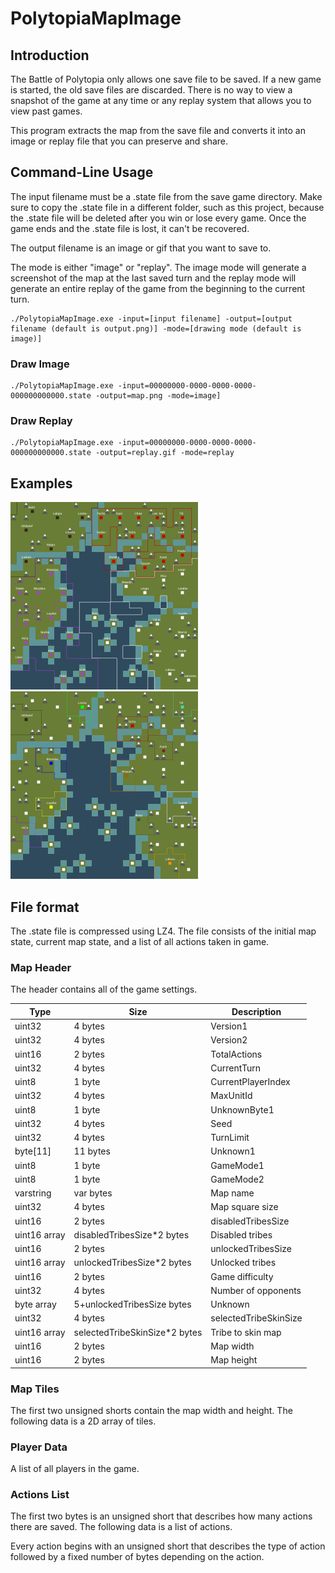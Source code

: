 # PolytopiaMapImage

## Introduction

The Battle of Polytopia only allows one save file to be saved. If a new game is started, the old save files are discarded. There is no way to view a snapshot of the game at any time or any replay system that allows you to view past games.

This program extracts the map from the save file and converts it into an image or replay file that you can preserve and share.

## Command-Line Usage

The input filename must be a .state file from the save game directory. Make sure to copy the .state file in a different folder, such as this project, because the .state file will be deleted after you win or lose every game. Once the game ends and the .state file is lost, it can't be recovered.

The output filename is an image or gif that you want to save to.

The mode is either "image" or "replay". The image mode will generate a screenshot of the map at the last saved turn and the replay mode will generate an entire replay of the game from the beginning to the current turn.

```
./PolytopiaMapImage.exe -input=[input filename] -output=[output filename (default is output.png)] -mode=[drawing mode (default is image)]
```

### Draw Image

```
./PolytopiaMapImage.exe -input=00000000-0000-0000-0000-000000000000.state -output=map.png -mode=image]
```

### Draw Replay

```
./PolytopiaMapImage.exe -input=00000000-0000-0000-0000-000000000000.state -output=replay.gif -mode=replay
```

## Examples

<div style="display:inline-block;">
<img src="https://raw.githubusercontent.com/samuelyuan/PolytopiaMapImage/master/examples/map.png" alt="map" width="300" height="300" />
</div>

<div style="display:inline-block;">
<img src="https://raw.githubusercontent.com/samuelyuan/PolytopiaMapImage/master/examples/replay.gif" alt="replay" width="300" height="300" />
</div>

## File format

The .state file is compressed using LZ4. The file consists of the initial map state, current map state, and a list of all actions taken in game.

### Map Header

The header contains all of the game settings.

| Type | Size | Description |
| ---- | ---- | ----------- |
| uint32 | 4 bytes | Version1 |
| uint32 | 4 bytes | Version2 |
| uint16 | 2 bytes | TotalActions |
| uint32 | 4 bytes | CurrentTurn |
| uint8 | 1 byte | CurrentPlayerIndex |
| uint32 | 4 bytes | MaxUnitId |
| uint8 | 1 byte | UnknownByte1 |
| uint32 | 4 bytes | Seed |
| uint32 | 4 bytes | TurnLimit |
| byte[11] | 11 bytes | Unknown1 |
| uint8 | 1 byte | GameMode1 |
| uint8 | 1 byte | GameMode2 |
| varstring | var bytes | Map name |
| uint32 | 4 bytes | Map square size |
| uint16 | 2 bytes | disabledTribesSize |
| uint16 array | disabledTribesSize*2 bytes | Disabled tribes |
| uint16 | 2 bytes | unlockedTribesSize |
| uint16 array | unlockedTribesSize*2 bytes | Unlocked tribes |
| uint16 | 2 bytes | Game difficulty |
| uint32 | 4 bytes | Number of opponents |
| byte array | 5+unlockedTribesSize bytes | Unknown |
| uint32 | 4 bytes | selectedTribeSkinSize |
| uint16 array | selectedTribeSkinSize*2 bytes | Tribe to skin map |
| uint16 | 2 bytes | Map width |
| uint16 | 2 bytes | Map height |

### Map Tiles

The first two unsigned shorts contain the map width and height. The following data is a 2D array of tiles.

### Player Data

A list of all players in the game.

### Actions List

The first two bytes is an unsigned short that describes how many actions there are saved. The following data is a list of actions.

Every action begins with an unsigned short that describes the type of action followed by a fixed number of bytes depending on the action.
